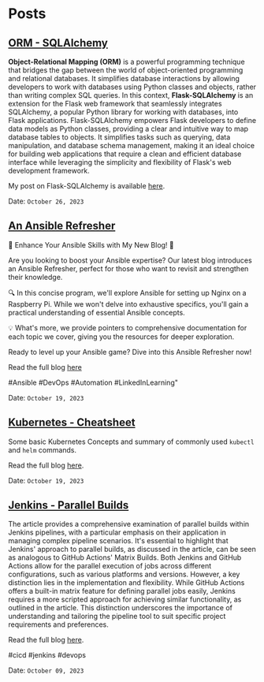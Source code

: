 # Posts

## [ORM - SQLAlchemy](https://blog.seneshore.com/docs/Flask-SQLAlchemy.html)
**Object-Relational Mapping (ORM)** is a powerful programming technique that bridges the gap between the 
world of object-oriented programming and relational databases. It simplifies database interactions by 
allowing developers to work with databases using Python classes and objects, rather than writing complex 
SQL queries. In this context, **Flask-SQLAlchemy** is an extension for the Flask web framework that 
seamlessly integrates SQLAlchemy, a popular Python library for working with databases, into Flask 
applications. Flask-SQLAlchemy empowers Flask developers to define data models as Python classes, 
providing a clear and intuitive way to map database tables to objects. It simplifies tasks such as 
querying, data manipulation, and database schema management, making it an ideal choice for building 
web applications that require a clean and efficient database interface while leveraging the simplicity 
and flexibility of Flask's web development framework.

My post on Flask-SQLAlchemy is available [here](https://blog.seneshore.com/docs/Flask-SQLAlchemy.html).

Date: `October 26, 2023`

## [An Ansible Refresher](https://blog.seneshore.com/devops/ansible/2023/10/19/ansible-refresher.html)
🚀 Enhance Your Ansible Skills with My New Blog! 🚀

Are you looking to boost your Ansible expertise? Our latest blog introduces an Ansible Refresher, perfect for those who want to revisit and strengthen their knowledge.

🔍 In this concise program, we'll explore Ansible for setting up Nginx on a Raspberry Pi. While we won't delve into exhaustive specifics, you'll gain a practical understanding of essential Ansible concepts.

💡 What's more, we provide pointers to comprehensive documentation for each topic we cover, giving you the resources for deeper exploration.

Ready to level up your Ansible game? Dive into this Ansible Refresher now!

Read the full blog [here](https://blog.seneshore.com/devops/ansible/2023/10/19/ansible-refresher.html)

#Ansible #DevOps #Automation #LinkedInLearning"

Date: `October 19, 2023`

## [Kubernetes - Cheatsheet](https://blog.seneshore.com/devops/kubernetes/2023/10/19/kubernetes-cheat-sheet.html)
Some basic Kubernetes Concepts and summary of commonly used `kubectl` and `helm` commands.

Read the full blog [here](https://blog.seneshore.com/devops/kubernetes/2023/10/19/kubernetes-cheat-sheet.html).

Date: `October 19, 2023`

## [Jenkins - Parallel Builds](https://blog.seneshore.com/devops/jenkins/2023/10/09/jenkins-parallel-builds.html)
The article provides a comprehensive examination of parallel builds within Jenkins pipelines, with a particular emphasis on their application in managing complex pipeline scenarios.
It's essential to highlight that Jenkins' approach to parallel builds, as discussed in the article, can be seen as analogous to GitHub Actions' Matrix Builds. Both Jenkins and GitHub Actions allow for the parallel execution of jobs across different configurations, such as various platforms and versions. However, a key distinction lies in the implementation and flexibility. While GitHub Actions offers a built-in matrix feature for defining parallel jobs easily, Jenkins requires a more scripted approach for achieving similar functionality, as outlined in the article.
This distinction underscores the importance of understanding and tailoring the pipeline tool to suit specific project requirements and preferences.

Read the full blog [here](https://blog.seneshore.com/devops/jenkins/2023/10/09/jenkins-parallel-builds.html).

#cicd #jenkins #devops

Date: `October 09, 2023`
